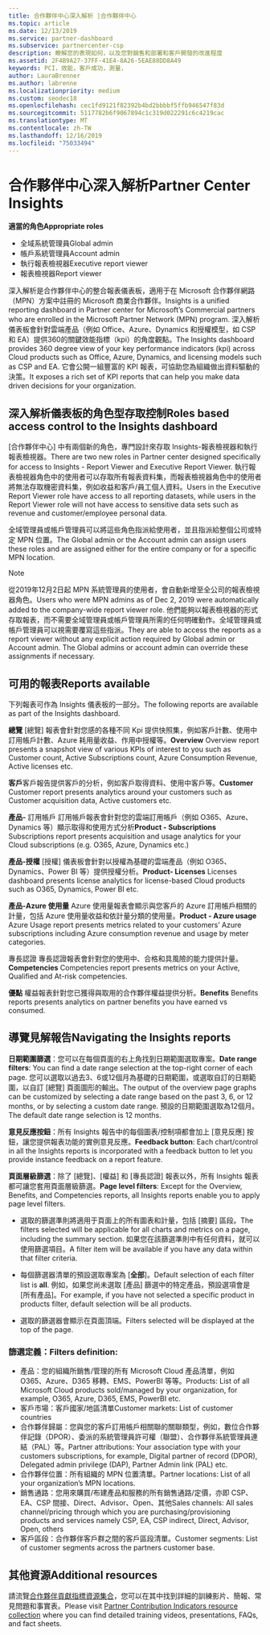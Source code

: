 ```yaml
---
title: 合作夥伴中心深入解析 |合作夥伴中心
ms.topic: article
ms.date: 12/13/2019
ms.service: partner-dashboard
ms.subservice: partnercenter-csp
description: 瞭解您的表現如何，以及您對銷售和部署和客戶開發的改進程度
ms.assetid: 2F4B9A27-37FF-41E4-8A26-5EAE88DD8A49
keywords: PCI，效能，客戶成功，測量，
author: LauraBrenner
ms.author: labrenne
ms.localizationpriority: medium
ms.custom: seodec18
ms.openlocfilehash: cec1fd9121f82392b4bd2bbbbf5ffb946547f83d
ms.sourcegitcommit: 5117782b6f9067894c1c319d022291c6c4219cac
ms.translationtype: MT
ms.contentlocale: zh-TW
ms.lasthandoff: 12/16/2019
ms.locfileid: "75033494"
---
```

# <a name="partner-center-insights"></a><span data-ttu-id="6aca3-104">合作夥伴中心深入解析</span><span class="sxs-lookup"><span data-stu-id="6aca3-104">Partner Center Insights</span></span>

<span data-ttu-id="6aca3-105">**適當的角色**</span><span class="sxs-lookup"><span data-stu-id="6aca3-105">**Appropriate roles**</span></span>
- <span data-ttu-id="6aca3-106">全域系統管理員</span><span class="sxs-lookup"><span data-stu-id="6aca3-106">Global admin</span></span>
- <span data-ttu-id="6aca3-107">帳戶系統管理員</span><span class="sxs-lookup"><span data-stu-id="6aca3-107">Account admin</span></span>
- <span data-ttu-id="6aca3-108">執行報表檢視器</span><span class="sxs-lookup"><span data-stu-id="6aca3-108">Executive report viewer</span></span>
- <span data-ttu-id="6aca3-109">報表檢視器</span><span class="sxs-lookup"><span data-stu-id="6aca3-109">Report viewer</span></span>

<span data-ttu-id="6aca3-110">深入解析是合作夥伴中心的整合報表儀表板，適用于在 Microsoft 合作夥伴網路（MPN）方案中註冊的 Microsoft 商業合作夥伴。</span><span class="sxs-lookup"><span data-stu-id="6aca3-110">Insights is a unified reporting dashboard in Partner center for Microsoft’s Commercial partners who are enrolled in the Microsoft Partner Network (MPN) program.</span></span> <span data-ttu-id="6aca3-111">深入解析儀表板會針對雲端產品（例如 Office、Azure、Dynamics 和授權模型，如 CSP 和 EA）提供360的關鍵效能指標（kpi）的角度觀點。</span><span class="sxs-lookup"><span data-stu-id="6aca3-111">The Insights dashboard provides 360 degree view of your key performance indicators (kpi) across Cloud products such as Office, Azure, Dynamics, and licensing models such as CSP and EA.</span></span> <span data-ttu-id="6aca3-112">它會公開一組豐富的 KPI 報表，可協助您為組織做出資料驅動的決策。</span><span class="sxs-lookup"><span data-stu-id="6aca3-112">It exposes a rich set of KPI reports that can help you make data driven decisions for your organization.</span></span> 

## <a name="roles-based-access-control-to-the-insights-dashboard"></a><span data-ttu-id="6aca3-113">深入解析儀表板的角色型存取控制</span><span class="sxs-lookup"><span data-stu-id="6aca3-113">Roles based access control to the Insights dashboard</span></span>

<span data-ttu-id="6aca3-114">[合作夥伴中心] 中有兩個新的角色，專門設計來存取 Insights-報表檢視器和執行報表檢視器。</span><span class="sxs-lookup"><span data-stu-id="6aca3-114">There are two new roles in Partner center designed specifically for access to Insights - Report Viewer and Executive Report Viewer.</span></span>  <span data-ttu-id="6aca3-115">執行報表檢視器角色中的使用者可以存取所有報表資料集，而報表檢視器角色中的使用者將無法存取機密資料集，例如收益和客戶/員工個人資料。</span><span class="sxs-lookup"><span data-stu-id="6aca3-115">Users in the Executive Report Viewer role have access to all reporting datasets, while users in the Report Viewer role will not have access to sensitive data sets such as revenue and customer/employee personal data.</span></span> 

<span data-ttu-id="6aca3-116">全域管理員或帳戶管理員可以將這些角色指派給使用者，並且指派給整個公司或特定 MPN 位置。</span><span class="sxs-lookup"><span data-stu-id="6aca3-116">The Global admin or the Account admin can assign users these roles and are assigned either for the entire company or for a specific MPN location.</span></span>  

>[!Note] 
><span data-ttu-id="6aca3-117">從2019年12月2日起 MPN 系統管理員的使用者，會自動新增至全公司的報表檢視器角色。</span><span class="sxs-lookup"><span data-stu-id="6aca3-117">Users who were MPN admins as of Dec 2, 2019 were automatically added to the company-wide report viewer role.</span></span> <span data-ttu-id="6aca3-118">他們能夠以報表檢視器的形式存取報表，而不需要全域管理員或帳戶管理員所需的任何明確動作。全域管理員或帳戶管理員可以視需要覆寫這些指派。</span><span class="sxs-lookup"><span data-stu-id="6aca3-118">They are able to access the reports as a report viewer without any explicit action required by Global admin or Account admin. The Global admins or account admin can override these assignments if necessary.</span></span> 

## <a name="reports-available"></a><span data-ttu-id="6aca3-119">可用的報表</span><span class="sxs-lookup"><span data-stu-id="6aca3-119">Reports available</span></span>

<span data-ttu-id="6aca3-120">下列報表可作為 Insights 儀表板的一部分。</span><span class="sxs-lookup"><span data-stu-id="6aca3-120">The following reports are available as part of the Insights dashboard.</span></span>

<span data-ttu-id="6aca3-121">**總覽**   [總覽] 報表會針對您感的各種不同 Kpi 提供快照集，例如客戶計數、使用中訂用帳戶計數、Azure 耗用量收益、作用中授權等。</span><span class="sxs-lookup"><span data-stu-id="6aca3-121">**Overview**    Overview report presents a snapshot view of various KPIs of interest to you such as Customer count, Active Subscriptions count, Azure Consumption Revenue, Active licenses etc.</span></span>

<span data-ttu-id="6aca3-122">**客戶**客戶報告提供客戶的分析，例如客戶取得資料、使用中客戶等。</span><span class="sxs-lookup"><span data-stu-id="6aca3-122">**Customer** Customer report presents analytics around your customers such as Customer acquisition data, Active customers etc.</span></span> 

<span data-ttu-id="6aca3-123">**產品-** 訂用帳戶    訂用帳戶報表會針對您的雲端訂用帳戶（例如 O365、Azure、Dynamics 等）顯示取得和使用方式分析</span><span class="sxs-lookup"><span data-stu-id="6aca3-123">**Product - Subscriptions**     Subscriptions report presents acquisition and usage analytics for your Cloud subscriptions (e.g. O365, Azure, Dynamics etc.)</span></span> 

<span data-ttu-id="6aca3-124">**產品-授權**  [授權] 儀表板會針對以授權為基礎的雲端產品（例如 O365、Dynamics、Power BI 等）提供授權分析。</span><span class="sxs-lookup"><span data-stu-id="6aca3-124">**Product- Licenses**   Licenses dashboard presents license analytics for license-based Cloud products such as O365, Dynamics, Power BI etc.</span></span>

<span data-ttu-id="6aca3-125">**產品-Azure 使用量**  Azure 使用量報表會顯示與您客戶的 Azure 訂用帳戶相關的計量，包括 Azure 使用量收益和依計量分類的使用量。</span><span class="sxs-lookup"><span data-stu-id="6aca3-125">**Product - Azure usage**   Azure Usage report presents metrics related to your customers’ Azure subscriptions including Azure consumption revenue and usage by meter categories.</span></span>

<span data-ttu-id="6aca3-126">專長認證   專長認證報表會針對您的使用中、合格和具風險的能力提供計量。</span><span class="sxs-lookup"><span data-stu-id="6aca3-126">**Competencies**    Competencies report presents metrics on your Active, Qualified and At-risk competencies.</span></span>

<span data-ttu-id="6aca3-127">**優點**   權益報表針對您已獲得與取用的合作夥伴權益提供分析。</span><span class="sxs-lookup"><span data-stu-id="6aca3-127">**Benefits**    Benefits reports presents analytics on partner benefits you have earned vs consumed.</span></span>

## <a name="navigating-the-insights-reports"></a><span data-ttu-id="6aca3-128">導覽見解報告</span><span class="sxs-lookup"><span data-stu-id="6aca3-128">Navigating the Insights reports</span></span> 


<span data-ttu-id="6aca3-129">**日期範圍篩選**：您可以在每個頁面的右上角找到日期範圍選取專案。</span><span class="sxs-lookup"><span data-stu-id="6aca3-129">**Date range filters**: You can find a date range selection at the top-right corner of each page.</span></span> <span data-ttu-id="6aca3-130">您可以選取以過去3、6或12個月為基礎的日期範圍，或選取自訂的日期範圍，以自訂 [總覽] 頁面圖形的輸出。</span><span class="sxs-lookup"><span data-stu-id="6aca3-130">The output of the overview page graphs can be customized by selecting a date range based on the past 3, 6, or 12 months, or by selecting a custom date range.</span></span> <span data-ttu-id="6aca3-131">預設的日期範圍選取為12個月。</span><span class="sxs-lookup"><span data-stu-id="6aca3-131">The default date range selection is 12 months.</span></span> 


<span data-ttu-id="6aca3-132">**意見反應按鈕**：所有 Insights 報告中的每個圖表/控制項都會加上 [意見反應] 按鈕，讓您提供報表功能的實例意見反應。</span><span class="sxs-lookup"><span data-stu-id="6aca3-132">**Feedback button**: Each chart/control in all the Insights reports is incorporated with a feedback button to let you provide instance feedback on a report feature.</span></span> 

 
<span data-ttu-id="6aca3-133">**頁面層級篩選**：除了 [總覽]、[權益] 和 [專長認證] 報表以外，所有 Insights 報表都可讓您套用頁面層級篩選。</span><span class="sxs-lookup"><span data-stu-id="6aca3-133">**Page level filters**: Except for the Overview, Benefits, and Competencies reports, all Insights reports enable you to apply page level filters.</span></span> 

- <span data-ttu-id="6aca3-134">選取的篩選準則將適用于頁面上的所有圖表和計量，包括 [摘要] 區段。</span><span class="sxs-lookup"><span data-stu-id="6aca3-134">The filters selected will be applicable for all charts and metrics on a page, including the summary section.</span></span> <span data-ttu-id="6aca3-135">如果您在該篩選準則中有任何資料，就可以使用篩選項目。</span><span class="sxs-lookup"><span data-stu-id="6aca3-135">A filter item will be available if you have any data within that filter criteria.</span></span> 

- <span data-ttu-id="6aca3-136">每個篩選器清單的預設選取專案為 [**全部**]。</span><span class="sxs-lookup"><span data-stu-id="6aca3-136">Default selection of each filter list is **all**.</span></span> <span data-ttu-id="6aca3-137">例如，如果您尚未選取 [產品] 篩選中的特定產品，預設選項會是 [所有產品]。</span><span class="sxs-lookup"><span data-stu-id="6aca3-137">For example, if you have not selected a specific product in products filter, default selection will be all products.</span></span>

- <span data-ttu-id="6aca3-138">選取的篩選器會顯示在頁面頂端。</span><span class="sxs-lookup"><span data-stu-id="6aca3-138">Filters selected will be displayed at the top of the page.</span></span> 

 ### <a name="filters-definition"></a><span data-ttu-id="6aca3-139">篩選定義：</span><span class="sxs-lookup"><span data-stu-id="6aca3-139">Filters definition:</span></span>

- <span data-ttu-id="6aca3-140">產品：您的組織所銷售/管理的所有 Microsoft Cloud 產品清單，例如 O365、Azure、D365 移轉、EMS、PowerBI 等等。</span><span class="sxs-lookup"><span data-stu-id="6aca3-140">Products: List of all Microsoft Cloud products sold/managed by your organization, for example,  O365, Azure, D365, EMS, PowerBI etc.</span></span>
- <span data-ttu-id="6aca3-141">客戶市場：客戶國家/地區清單</span><span class="sxs-lookup"><span data-stu-id="6aca3-141">Customer markets: List of customer countries</span></span>
- <span data-ttu-id="6aca3-142">合作夥伴歸屬：您與您的客戶訂用帳戶相關聯的關聯類型，例如，數位合作夥伴記錄（DPOR）、委派的系統管理員許可權（聯盟）、合作夥伴系統管理員連結（PAL）等。</span><span class="sxs-lookup"><span data-stu-id="6aca3-142">Partner attributions: Your association type with your customers subscriptions, for example,  Digital partner of record (DPOR), Delegated admin privilege (DAP), Partner Admin link (PAL) etc.</span></span> 
- <span data-ttu-id="6aca3-143">合作夥伴位置：所有組織的 MPN 位置清單。</span><span class="sxs-lookup"><span data-stu-id="6aca3-143">Partner locations: List of all your organization’s MPN locations.</span></span> 
- <span data-ttu-id="6aca3-144">銷售通路：您用來購買/布建產品和服務的所有銷售通路/定價，亦即 CSP、EA、CSP 間接、Direct、Advisor、Open、其他</span><span class="sxs-lookup"><span data-stu-id="6aca3-144">Sales channels: All sales channel/pricing through which you are purchasing/provisioning products and services namely CSP, EA, CSP indirect, Direct, Advisor, Open, others</span></span>
- <span data-ttu-id="6aca3-145">客戶區段：合作夥伴客戶群之間的客戶區段清單。</span><span class="sxs-lookup"><span data-stu-id="6aca3-145">Customer segments: List of customer segments across the partners customer base.</span></span>



## <a name="additional-resources"></a><span data-ttu-id="6aca3-146">其他資源</span><span class="sxs-lookup"><span data-stu-id="6aca3-146">Additional resources</span></span>

<span data-ttu-id="6aca3-147">請流覽[合作夥伴貢獻指標資源集合](https://partner.microsoft.com/asset/collection/pci-learn#/)，您可以在其中找到詳細的訓練影片、簡報、常見問題和事實表。</span><span class="sxs-lookup"><span data-stu-id="6aca3-147">Please visit [Partner Contribution Indicators resource collection](https://partner.microsoft.com/asset/collection/pci-learn#/) where you can find detailed training videos, presentations, FAQs, and fact sheets.</span></span> 




